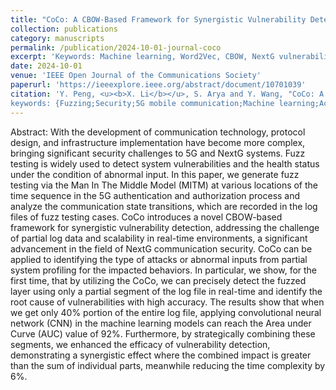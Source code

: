 ```yaml
---
title: "CoCo: A CBOW-Based Framework for Synergistic Vulnerability Detection in Partial and Discontinuous Logs for NextG Communications"
collection: publications
category: manuscripts
permalink: /publication/2024-10-01-journal-coco
excerpt: 'Keywords: Machine learning, Word2Vec, CBOW, NextG vulnerability detection, fuzz testing'
date: 2024-10-01
venue: 'IEEE Open Journal of the Communications Society'
paperurl: 'https://ieeexplore.ieee.org/abstract/document/10701039'
citation: 'Y. Peng, <u><b>X. Li</b></u>, S. Arya and Y. Wang, "CoCo: A CBOW-Based Framework for Synergistic Vulnerability Detection in Partial and Discontinuous Logs for NextG Communications," in IEEE Open Journal of the Communications Society, vol. 5, pp. 6381-6403, 2024, doi: 10.1109/OJCOMS.2024.3471709.
keywords: {Fuzzing;Security;5G mobile communication;Machine learning;Accuracy;Natural language processing;Scalability;Real-time systems;Internet of Things;Analytical models;Machine learning;Word2Vec;CBOW;NextG vulnerability detection;fuzz testing},'
---
```


Abstract: With the development of communication technology, protocol design, and infrastructure implementation have become more complex, bringing significant security challenges to 5G and NextG systems. Fuzz testing is widely used to detect system vulnerabilities and the health status under the condition of abnormal input. In this paper, we generate fuzz testing via the Man In The Middle Model (MITM) at various locations of the time sequence in the 5G authentication and authorization process and analyze the communication state transitions, which are recorded in the log files of fuzz testing cases. CoCo introduces a novel CBOW-based framework for synergistic vulnerability detection, addressing the challenge of partial log data and scalability in real-time environments, a significant advancement in the field of NextG communication security. CoCo can be applied to identifying the type of attacks or abnormal inputs from partial system profiling for the impacted behaviors. In particular, we show, for the first time, that by utilizing the CoCo, we can precisely detect the fuzzed layer using only a partial segment of the log file in real-time and identify the root cause of vulnerabilities with high accuracy. The results show that when we get only 40% portion of the entire log file, applying convolutional neural network (CNN) in the machine learning models can reach the Area under Curve (AUC) value of 92%. Furthermore, by strategically combining these segments, we enhanced the efficacy of vulnerability detection, demonstrating a synergistic effect where the combined impact is greater than the sum of individual parts, meanwhile reducing the time complexity by 6%.
